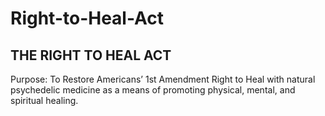 # Right-to-Heal-Act
## THE RIGHT TO HEAL ACT
Purpose:  To Restore Americans’ 1st Amendment Right to Heal with natural psychedelic medicine as a means of promoting physical, mental, and spiritual healing.
